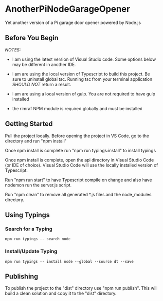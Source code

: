 # AnotherPiNodeGarageOpener
Yet another version of a Pi garage door opener powered by Node.js

## Before You Begin

_NOTES:_ 

* I am using the latest version of Visual Studio code.  Some options below may be different in another IDE.

* I am are using the local version of Typescript to build this project.  Be sure to uninstall global tsc.  Running tsc from your terminal application _SHOULD NOT_ return a result.

* I am are using a local version of gulp.  You are not required to have gulp installed

* the rimraf NPM module is required globally and must be installed

## Getting Started

Pull the project locally.  Before opening the project in VS Code, go to the directory and run "npm install"

Once npm install is complete run "npm run typings:install" to install typings

Once npm install is complete, open the api directory in Visual Studio Code (or IDE of choice).  Visual Studio Code will use the locally installed version of Typescript.

Run "npm run start" to have Typescript compile on change and also have nodemon run the server.js script.

Run "npm clean" to remove all generated *.js files and the node_modules directory.

## Using Typings

### Search for a Typing
    npm run typings -- search node

### Install/Update Typing
    npm run typings -- install node --global --source dt --save

## Publishing

To publish the project to the "dist" directory use "npm run publish".  This will build a clean solution and copy it to the "dist" directory.